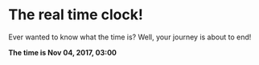 # The real time clock!

Ever wanted to know what the time is? Well, your journey is about to end!

**The time is Nov 04, 2017, 03:00**